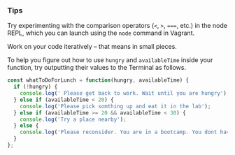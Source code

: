 ### Tips

Try experimenting with the comparison operators (`<`, `>`, `===`, etc.) in the node REPL, which you can launch using the `node` command in Vagrant.

Work on your code iteratively – that means in small pieces. 

To help you figure out how to use `hungry` and `availableTime` inside your function, try outputting their values to the Terminal as follows.

```javascript
const whatToDoForLunch = function(hungry, availableTime) {
  if (!hungry) {
    console.log(' Please get back to work. Wait until you are hungry');
  } else if (availableTime < 20) {
    console.log('Please pick somthing up and eat it in the lab');
  } else if (availableTime >= 20 && availableTime < 30) {
    console.log('Try a place nearby');
  } else {
    console.log('Please reconsider. You are in a bootcamp. You dont have that much time');
  }
};
```